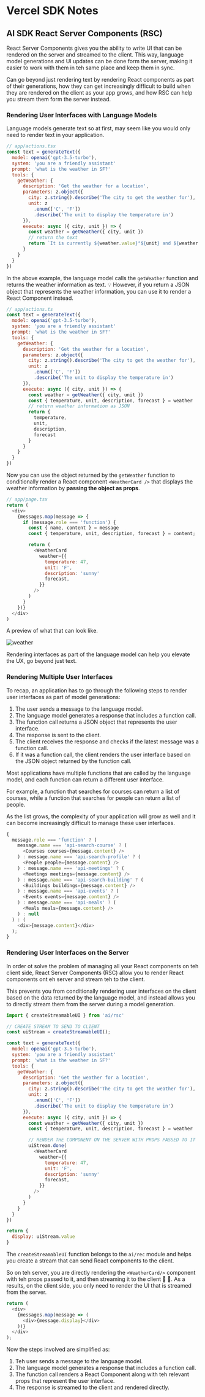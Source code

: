# Vercel SDK Notes

## AI SDK React Server Components (RSC)

React Server Components gives you the ability to write UI that can be rendered on the server and streamed to the client. This way, language model generations and UI updates can be done form the server, making it easier to work with them in teh same place and keep them in sync.

Can go beyond just rendering text by rendering React components as part of their generations, how they can get increasingly difficult to build when they are rendered on the client as your app grows, and how RSC can help you stream them form the server instead.

### Rendering User Interfaces with Language Models

Language models generate text so at first, may seem like you would only need to render text in your application.

```JAVASCRIPT
// app/actions.tsx
const text = generateText({
  model: openai('gpt-3.5-turbo'),
  system: 'you are a friendly assistant'
  prompt: 'what is the weather in SF?'
  tools: {
    getWeather: {
      description: 'Get the weather for a location',
      parameters: z.object({
        city: z.string().describe('The city to get the weather for'),
        unit: z
          .enum(['C', 'F'])
          .describe('The unit to display the temperature in')
      }),
      execute: async ({ city, unit }) => {
        const weather = getWeather({ city, unit })
        // return the text
        return `It is currently ${weather.value}°${unit} and ${weather.description} in ${city}!`
      }
    }
  }
})
```

In the above example, the language model calls the `getWeather` function and returns the weather information as text.
💡 However, if you return a JSON object that represents the weather information, you can use it to render a React Component instead.

```JAVASCRIPT
// app/actions.ts
const text = generateText({
  model: openai('gpt-3.5-turbo'),
  system: 'you are a friendly assistant'
  prompt: 'what is the weather in SF?'
  tools: {
    getWeather: {
      description: 'Get the weather for a location',
      parameters: z.object({
        city: z.string().describe('The city to get the weather for'),
        unit: z
          .enum(['C', 'F'])
          .describe('The unit to display the temperature in')
      }),
      execute: async ({ city, unit }) => {
        const weather = getWeather({ city, unit })
        const { temperature, unit, description, forecast } = weather
        // return weather information as JSON
        return {
          temperature,
          unit,
          description,
          forecast
        }
      }
    }
  }
})
```

Now you can use the object returned by the `getWeather` function to conditionally render a React component `<WeatherCard />` that displays the weather information by **passing the object as props**.

```JAVASCRIPT
// app/page.tsx
return (
  <div>
    {messages.map(message => {
      if (message.role === 'function') {
        const { name, content } = message
        const { temperature, unit, description, forecast } = content;

        return (
          <WeatherCard
            weather={{
              temperature: 47,
              unit: 'F',
              description: 'sunny'
              forecast,
            }}
          />
        )
      }
    })}
  </div>
)
```

A preview of what that can look like.

![weather](images/image-3.png)

Rendering interfaces as part of the language model can help you elevate the UX, go beyond just text.

### Rendering Multiple User Interfaces

To recap, an application has to go through the following steps to render user interfaces as part of model generations:

1. The user sends a message to the language model.
2. The language model generates a response that includes a function call.
3. The function call returns a JSON object that represents the user interface.
4. The response is sent to the client.
5. The client receives the response and checks if the latest message was a function call.
6. If it was a function call, the client renders the user interface based on the JSON object returned by the function call.

Most applications have multiple functions that are called by the language model, and each function can return a different user interface.

For example, a function that searches for courses can return a list of courses, while a function that searches for people can return a list of people.

As the list grows, the complexity of your application will grow as well and it can become increasingly difficult to manage these user interfaces.

```JAVASCRIPT
{
  message.role === 'function' ? (
    message.name === 'api-search-course' ? (
      <Courses courses={message.content} />
    ) : message.name === 'api-search-profile' ? (
      <People people={message.content} />
    ) : message.name === 'api-meetings' ? (
      <Meetings meetings={message.content} />
    ) : message.name === 'api-search-building' ? (
      <Buildings buildings={message.content} />
    ) : message.name === 'api-events' ? (
      <Events events={message.content} />
    ) : message.name === 'api-meals' ? (
      <Meals meals={message.content} />
    ) : null
  ) : (
    <div>{message.content}</div>
  );
}
```

### Rendering User Interfaces on the Server

In order ot solve the problem of managing all your React components on teh client side, React Server Components (RSC) allow you to render React components ont eh server and stream teh to the client.

This prevents you from conditionally rendering user interfaces on the client based on the data returned by the language model, and instead allows you to directly stream them from the server during a model generation.

```JAVASCRIPT
import { createStreamableUI } from 'ai/rsc'

// CREATE STREAM TO SEND TO CLIENT
const uiStream = createStreamableUI();

const text = generateText({
  model: openai('gpt-3.5-turbo'),
  system: 'you are a friendly assistant'
  prompt: 'what is the weather in SF?'
  tools: {
    getWeather: {
      description: 'Get the weather for a location',
      parameters: z.object({
        city: z.string().describe('The city to get the weather for'),
        unit: z
          .enum(['C', 'F'])
          .describe('The unit to display the temperature in')
      }),
      execute: async ({ city, unit }) => {
        const weather = getWeather({ city, unit })
        const { temperature, unit, description, forecast } = weather

        // RENDER THE COMPONENT ON THE SERVER WITH PROPS PASSED TO IT
        uiStream.done(
          <WeatherCard
            weather={{
              temperature: 47,
              unit: 'F',
              description: 'sunny'
              forecast,
            }}
          />
        )
      }
    }
  }
})

return {
  display: uiStream.value
}
```

The `createStreamableUI` function belongs to the `ai/rec` module and helps you create a stream that can send React components to the client.

So on teh server, you are directly rendering the `<WeatherCard/>` component with teh props passed to it, and then streaming it to the client 📣 🫢. As a results, on the client side, you only need to render the UI that is streamed from the server.

```JAVASCRIPT
return (
  <div>
    {messages.map(message => (
      <div>{message.display}</div>
    ))}
  </div>
);
```

Now the steps involved are simplified as:

1. Teh user sends a message to the language model.
2. The language model generates a response that includes a function call.
3. The function call renders a React Component along with teh relevant props that represent the user interface.
4. The response is streamed to the client and rendered directly.
